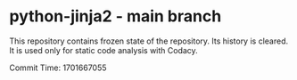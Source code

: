 # python-jinja2 - main branch

This repository contains frozen state of the repository.
Its history is cleared. It is used only for static code
analysis with Codacy.

Commit Time: 1701667055